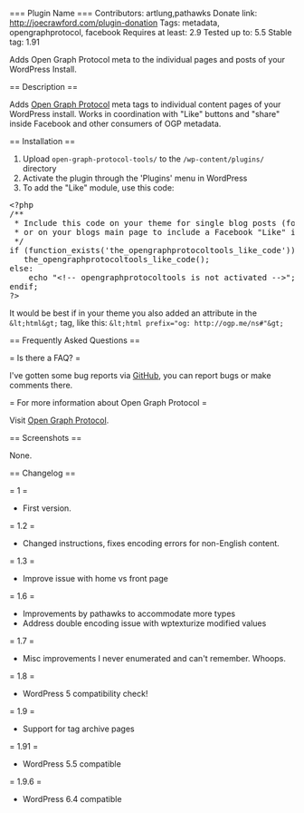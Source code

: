 === Plugin Name ===
Contributors: artlung,pathawks
Donate link: http://joecrawford.com/plugin-donation
Tags: metadata, opengraphprotocol, facebook
Requires at least: 2.9
Tested up to: 5.5
Stable tag: 1.91

Adds Open Graph Protocol meta to the individual pages and posts of your WordPress Install. 

== Description ==

Adds [Open Graph Protocol](http://opengraphprotocol.org/) meta tags to individual content pages of your WordPress install. Works in coordination with "Like" buttons and "share" inside Facebook and other consumers of OGP metadata.

== Installation ==

1. Upload `open-graph-protocol-tools/` to the `/wp-content/plugins/` directory
2. Activate the plugin through the 'Plugins' menu in WordPress
3. To add the "Like" module, use this code:

<pre>&lt;?php
/**
 * Include this code on your theme for single blog posts (for example, in your single.php file)
 * or on your blogs main page to include a Facebook &quot;Like&quot; iframe
 */
if (function_exists(&#x27;the_opengraphprotocoltools_like_code&#x27;)):
   the_opengraphprotocoltools_like_code();
else:
	echo &quot;&lt;!-- opengraphprotocoltools is not activated --&gt;&quot;;
endif;
?&gt;</pre>

It would be best if in your theme you also added an attribute in the `&lt;html&gt;` tag, like this: `&lt;html prefix="og: http://ogp.me/ns#"&gt;`


== Frequently Asked Questions ==

= Is there a FAQ? =

I've gotten some bug reports via <a href="https://github.com/artlung/Open-Graph-Protocol-Plugin-for-WordPress">GitHub</a>, you can report bugs or make comments there.

= For more information about Open Graph Protocol =

Visit [Open Graph Protocol](http://opengraphprotocol.org/).

== Screenshots ==

None.

== Changelog ==

= 1 =
* First version.

= 1.2 =
* Changed instructions, fixes encoding errors for non-English content.

= 1.3 =
* Improve issue with home vs front page

= 1.6 =
* Improvements by pathawks to accommodate more types
* Address double encoding issue with wptexturize modified values


= 1.7 =

 * Misc improvements I never enumerated and can't remember. Whoops.

 = 1.8 =

 * WordPress 5 compatibility check!
 
 = 1.9 =
 
 * Support for tag archive pages

= 1.91 =
 
* WordPress 5.5 compatible

= 1.9.6 =

* WordPress 6.4 compatible
